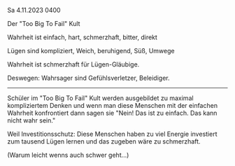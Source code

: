 Sa 4.11.2023 0400

Der "Too Big To Fail" Kult

Wahrheit ist einfach,
hart, schmerzhaft,
bitter, direkt

Lügen sind kompliziert,
Weich, beruhigend,
Süß, Umwege

Wahrheit ist schmerzhaft
für Lügen-Gläubige.

Deswegen: Wahrsager sind
Gefühlsverletzer, Beleidiger.

----

Schüler im
"Too Big To Fail" Kult
werden ausgebildet
zu maximal kompliziertem Denken
und wenn man diese Menschen
mit der einfachen Wahrheit konfrontiert
dann sagen sie
"Nein! Das ist zu einfach.
Das kann nicht wahr sein."

Weil Investitionsschutz:
Diese Menschen
haben zu viel Energie investiert
zum tausend Lügen lernen
und das zugeben wäre zu schmerzhaft.

(Warum leicht wenns auch schwer geht...)
